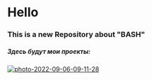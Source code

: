 # Hello
### This is a new Repository about "BASH"
##### Здесь будут мои проекты:

<a href="https://imgbb.com/"><img src="https://i.ibb.co/LxFYQHh/photo-2022-09-06-09-11-28.jpg" alt="photo-2022-09-06-09-11-28" border="0"></a>
